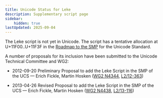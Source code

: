 ```yaml
---
title: Unicode Status for Leke
description: Supplementary script page
sidebar:
    hidden: true
lastUpdated: 2025-09-04
---
```


The Leke script is not yet in Unicode. The script has a tentative allocation at U+11F00..U+11F3F in the [Roadmap to the SMP](http://www.unicode.org/roadmaps/smp/) for the Unicode Standard.

[comment]: # (end of intro)

[comment]: # (start of blocks)



[comment]: # (end of blocks)

[comment]: # (start of chars)



[comment]: # (end of chars)

[comment]: # (start of rest)

A number of proposals for its inclusion have been submitted to the Unicode Technical Committee and WG2:

- 2012-09-20 Preliminary Proposal to add the Leke Script in the SMP of the UCS — Erich Fickle, Martin Hosken ([WG2 N4344](https://www.unicode.org/wg2/docs/n4344.pdf), [L2/12-363](http://www.unicode.org/cgi-bin/GetMatchingDocs.pl?L2/12-363))

- 2013-04-26 Revised Proposal to add the Leke Script in the SMP of the UCS — Erich Fickle, Martin Hosken ([WG2 N4438](https://www.unicode.org/wg2/docs/n4438.pdf), [L2/13-116](http://www.unicode.org/cgi-bin/GetMatchingDocs.pl?L2/13-116))
